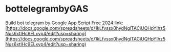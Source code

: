 # bottelegrambyGAS
Build bot telegram by Google App Script  Free 2024
link: [https://docs.google.com/spreadsheets/d/1kLfvssx0hydNglTACiUQHpYIhz5Nus6xtIHc9ELxvp4/edit?usp=sharing](https://docs.google.com/spreadsheets/d/1kLfvssx0hydNglTACiUQHpYIhz5Nus6xtIHc9ELxvp4/edit?usp=sharing)
